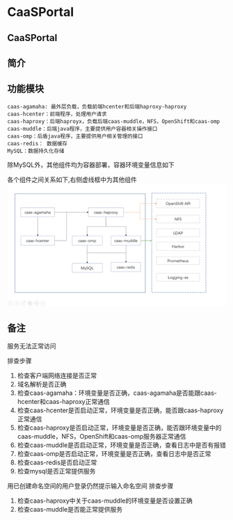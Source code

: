 # CaaSPortal

## CaaSPortal

## 简介

## 功能模块

```text
caas-agamaha: 最外层负载，负载前端hcenter和后端haproxy-haproxy
caas-hcenter：前端程序，处理用户请求
caas-haproxy：后端haproyx，负载后端caas-muddle，NFS，OpenShift和caas-omp
caas-muddle：后端java程序，主要提供用户容器相关操作接口
caas-omp：后盾java程序，主要提供用户相关管理的接口
caas-redis： 数据缓存
MySQL：数据持久化存储
```

除MySQL外，其他组件均为容器部署，容器环境变量信息如下

各个组件之间关系如下,右侧虚线框中为其他组件 ![](.gitbook/assets/caas-structure.png)

## 备注

服务无法正常访问

排查步骤

1. 检查客户端网络连接是否正常
2. 域名解析是否正确
3. 检查caas-agamaha：环境变量是否正确，caas-agamaha是否能跟caas-hcenter和caas-haproxy正常通信
4. 检查caas-hcenter是否启动正常，环境变量是否正确，能否跟caas-haproxy正常通信
5. 检查caas-haproxy是否启动正常，环境变量是否正确，能否跟环境变量中的caas-muddle，NFS，OpenShift和caas-omp服务器正常通信
6. 检查caas-muddle是否启动正常，环境变量是否正确，查看日志中是否有报错
7. 检查caas-omp是否启动正常，环境变量是否正确，查看日志中是否正常
8. 检查caas-redis是否启动正常
9. 检查mysql是否正常提供服务

用已创建命名空间的用户登录仍然提示输入命名空间 排查步骤

1. 检查caas-haproxy中关于caas-muddle的环境变量是否设置正确
2. 检查caas-muddle是否能正常提供服务

